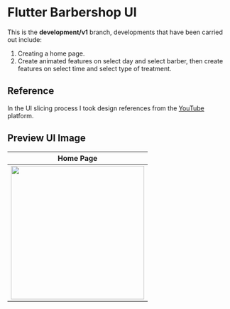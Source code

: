 # Flutter Barbershop UI

This is the **development/v1** branch, developments that have been carried out include:
1. Creating a home page.
2. Create animated features on select day and select barber, then create features on select time and select type of treatment.

## Reference

In the UI slicing process I took design references from the [YouTube](https://youtu.be/WSlbqb5dDeA?si=3l0w5-K6bw8g4TGv) platform.

## Preview UI Image

| Home Page    |
|--------------|
| <img src="https://github.com/achmadfaizalawi/flutter_barbershop_ui/blob/development/v1/assets/preview_ui_images/home_page.png?raw=true" width="300"/> |